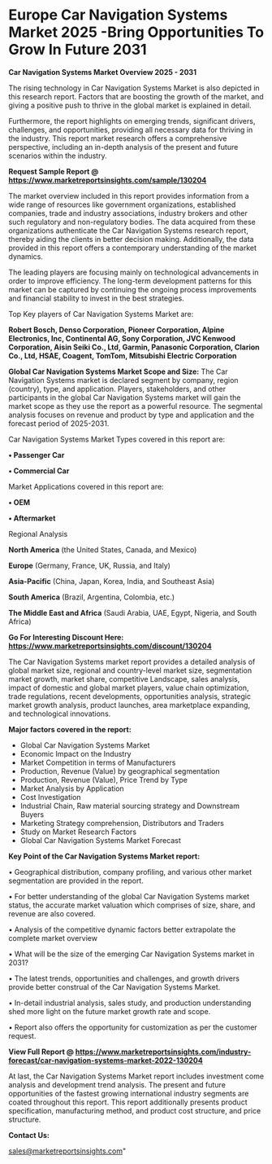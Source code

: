 # Europe Car Navigation Systems Market 2025 -Bring Opportunities To Grow In Future 2031

<Strong> Car Navigation Systems Market Overview 2025 - 2031</strong>

The rising technology in Car Navigation Systems Market is also depicted in this research report. Factors that are boosting the growth of the market, and giving a positive push to thrive in the global market is explained in detail.

Furthermore, the report highlights on emerging trends, significant drivers, challenges, and opportunities, providing all necessary data for thriving in the industry. This report market research offers a comprehensive perspective, including an in-depth analysis of the present and future scenarios within the industry.

<strong>Request Sample Report @ <a href=https://www.marketreportsinsights.com/sample/130204>https://www.marketreportsinsights.com/sample/130204</a></strong>

The market overview included in this report provides information from a wide range of resources like government organizations, established companies, trade and industry associations, industry brokers and other such regulatory and non-regulatory bodies. The data acquired from these organizations authenticate the Car Navigation Systems research report, thereby aiding the clients in better decision making. Additionally, the data provided in this report offers a contemporary understanding of the market dynamics.

The leading players are focusing mainly on technological advancements in order to improve efficiency. The long-term development patterns for this market can be captured by continuing the ongoing process improvements and financial stability to invest in the best strategies.

Top Key players of Car Navigation Systems Market are:

<strong>Robert Bosch, Denso Corporation, Pioneer Corporation, Alpine Electronics, Inc, Continental AG, Sony Corporation, JVC Kenwood Corporation, Aisin Seiki Co., Ltd, Garmin, Panasonic Corporation, Clarion Co., Ltd, HSAE, Coagent, TomTom, Mitsubishi Electric Corporation</strong>

<strong><b>Global Car Navigation Systems Market Scope and Size:</b></strong>
The Car Navigation Systems market is declared segment by company, region (country), type, and application. Players, stakeholders, and other participants in the global Car Navigation Systems market will gain the market scope as they use the report as a powerful resource. The segmental analysis focuses on revenue and product by type and application and the forecast period of 2025-2031.

Car Navigation Systems Market Types covered in this report are:

<strong>• Passenger Car

• Commercial Car</strong>

Market Applications covered in this report are:

<strong>• OEM

• Aftermarket</strong> 

Regional Analysis

<strong>North America</strong> (the United States, Canada, and Mexico)

<strong>Europe</strong> (Germany, France, UK, Russia, and Italy)

<strong>Asia-Pacific</strong> (China, Japan, Korea, India, and Southeast Asia)

<strong>South America</strong> (Brazil, Argentina, Colombia, etc.)

<strong>The Middle East and Africa</strong> (Saudi Arabia, UAE, Egypt, Nigeria, and South Africa)

<strong>Go For Interesting Discount Here: <a href=https://www.marketreportsinsights.com/discount/130204>https://www.marketreportsinsights.com/discount/130204</a></strong>

The Car Navigation Systems market report provides a detailed analysis of global market size, regional and country-level market size, segmentation market growth, market share, competitive Landscape, sales analysis, impact of domestic and global market players, value chain optimization, trade regulations, recent developments, opportunities analysis, strategic market growth analysis, product launches, area marketplace expanding, and technological innovations.

<strong><b>Major factors covered in the report:</b></strong>
<ul>
  <li>Global Car Navigation Systems Market </li>
  <li>Economic Impact on the Industry</li>
  <li>Market Competition in terms of Manufacturers</li>
  <li>Production, Revenue (Value) by geographical segmentation</li>
  <li>Production, Revenue (Value), Price Trend by Type</li>
  <li>Market Analysis by Application</li>
  <li>Cost Investigation</li>
  <li>Industrial Chain, Raw material sourcing strategy and Downstream Buyers</li>
  <li>Marketing Strategy comprehension, Distributors and Traders</li>
  <li>Study on Market Research Factors</li>
  <li>Global Car Navigation Systems Market Forecast</li>
</ul>

<strong><b>Key Point of the Car Navigation Systems Market report:</b></strong>

• Geographical distribution, company profiling, and various other market segmentation are provided in the report.

• For better understanding of the global Car Navigation Systems market status, the accurate market valuation which comprises of size, share, and revenue are also covered.

• Analysis of the competitive dynamic factors better extrapolate the complete market overview

• What will be the size of the emerging Car Navigation Systems market in 2031?

• The latest trends, opportunities and challenges, and growth drivers provide better construal of the Car Navigation Systems Market.

• In-detail industrial analysis, sales study, and production understanding shed more light on the future market growth rate and scope.

• Report also offers the opportunity for customization as per the customer request.

<strong><b>View Full Report @ <a href=https://www.marketreportsinsights.com/industry-forecast/car-navigation-systems-market-2022-130204>https://www.marketreportsinsights.com/industry-forecast/car-navigation-systems-market-2022-130204</a></b></strong>


At last, the Car Navigation Systems Market report includes investment come analysis and development trend analysis. The present and future opportunities of the fastest growing international industry segments are coated throughout this report. This report additionally presents product specification, manufacturing method, and product cost structure, and price structure.

<strong>Contact Us:</strong>

sales@marketreportsinsights.com"
